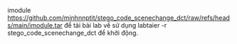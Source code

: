 imodule https://github.com/minhnnptit/stego_code_scenechange_dct/raw/refs/heads/main/imodule.tar để tải bài lab về
sử dụng labtaier -r stego_code_scenechange_dct để khởi động.
